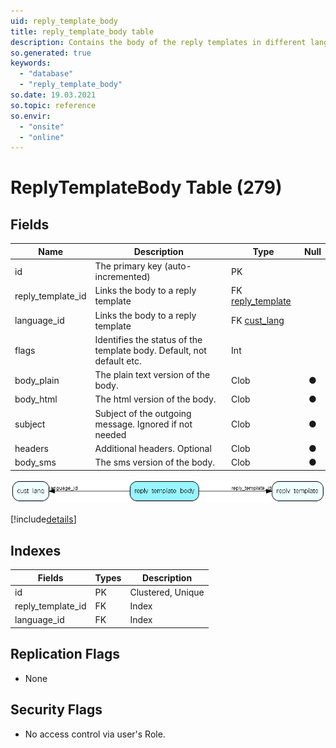 ```yaml
---
uid: reply_template_body
title: reply_template_body table
description: Contains the body of the reply templates in different languages
so.generated: true
keywords:
  - "database"
  - "reply_template_body"
so.date: 19.03.2021
so.topic: reference
so.envir:
  - "onsite"
  - "online"
---
```


# ReplyTemplateBody Table (279)

## Fields

| Name | Description | Type | Null |
|------|-------------|------|:----:|
|id|The primary key (auto-incremented)|PK| |
|reply\_template\_id|Links the body to a reply template|FK [reply_template](reply_template.md)| |
|language\_id|Links the body to a reply template|FK [cust_lang](cust_lang.md)| |
|flags|Identifies the status of the template body. Default, not default etc.|Int| |
|body\_plain|The plain text version of the body.|Clob|&#x25CF;|
|body\_html|The html version of the body.|Clob|&#x25CF;|
|subject|Subject of the outgoing message. Ignored if not needed|Clob|&#x25CF;|
|headers|Additional headers. Optional|Clob|&#x25CF;|
|body\_sms|The sms version of the body.|Clob|&#x25CF;|


![reply_template_body table relationship diagram](media\reply_template_body.png)

[!include[details](./includes/reply-template-body.md)]

## Indexes

| Fields | Types | Description |
|--------|-------|-------------|
|id |PK |Clustered, Unique |
|reply\_template\_id |FK |Index |
|language\_id |FK |Index |

## Replication Flags

* None

## Security Flags

* No access control via user's Role.

